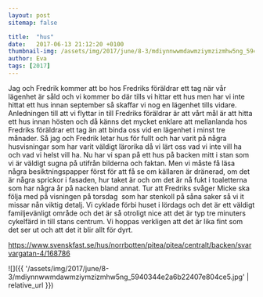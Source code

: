 ```yaml
---
layout: post
sitemap: false

title:  "hus"
date:   2017-06-13 21:12:20 +0100
thumbnail-img: /assets/img/2017/june/8-3/mdiynnwwmdawmziymzizmhw5ng_5940344e2a6b22407e804ce5.jpg
author: Eva
tags: [2017]
---
```


Jag och Fredrik kommer att bo hos Fredriks föräldrar ett tag när vår lägenhet är såld och vi kommer bo där tills vi hittar ett hus men har vi inte hittat ett hus innan september så skaffar vi nog en lägenhet tills vidare. Anledningen till att vi flyttar in till Fredriks föräldrar är att vårt mål är att hitta ett hus innan hösten och då känns det mycket enklare att mellanlanda hos Fredriks föräldrar ett tag än att binda oss vid en lägenhet i minst tre månader. Så jag och Fredrik letar hus för fullt och har varit på några husvisningar som har varit väldigt lärorika då vi lärt oss vad vi inte vill ha och vad vi helst vill ha. Nu har vi span på ett hus på backen mitt i stan som vi är väldigt sugna på utifrån bilderna och faktan. Men vi måste få läsa några besiktningspapper först för att få se om källaren är dränerad, om det är några sprickor i fasaden, hur taket är och om det är nå fukt i toaletterna som har några år på nacken bland annat. Tur att Fredriks svåger Micke ska följa med på visningen på torsdag  som har stenkoll på såna saker så vi it missar nån viktig detalj. Vi cyklade förbi huset i lördags och det är ett väldigt familjevänligt område och det är så otroligt nice att det är typ tre minuters cykelfärd in till stans centrum. Vi hoppas verkligen att det är lika fint som det ser ut och att det it blir allt för dyrt. 










https://www.svenskfast.se/hus/norrbotten/pitea/pitea/centralt/backen/svarvargatan-4/168786

![]({{ '/assets/img/2017/june/8-3/mdiynnwwmdawmziymzizmhw5ng_5940344e2a6b22407e804ce5.jpg'  | relative_url }})

